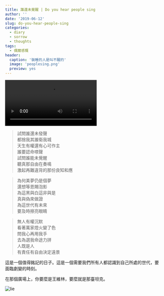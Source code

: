 ```yaml
---
title: 誰還未覺醒 | Do you hear people sing
author: ''
date: '2019-06-12'
slug: do-you-hear-people-sing
categories:
  - diary
  - sorrow
  - thoughts
tags:
  - 偶爾感慨
header:
  caption: '裝睡的人是叫不醒的'
  image: 'peoplesing.png'
  preview: yes
---
```


<video width=auto height=auto controls allowfullscreen>
  <source src="/post/2019-06-12-do-you-hear-people-sing_files/peoplesing.mp4" type="video/mp4">
  <source src="movie.ogg" type="video/ogg">
  Your browser does not support the video tag.
</video>

> 試問誰還未發聲  
都捨我其誰衛我城  
天生有權還有心可作主  
誰要認命噤聲  
試問誰能未覺醒  
聽真那自由在奏鳴  
激起再難違背的那份良知和應

> 為何美夢仍是個夢  
還想等恩賜泡影  
為這黑與白這非與是  
真與偽來做證  
為這世代有未來  
要及時擦亮眼睛

> 無人有權沉默  
看著萬家燈火變了色  
問我心再用我手  
去為選我命途力拼  
人既是人  
有責任有自由決定遠景


這是一個值得銘記的日子。這是一個需要我們所有人都認識到自己所處的世代，要面臨劇變的時刻。

在那個廣場上，你要麼是王維林，要麼就是那臺坦克。


![lie](/post/2019-06-12-do-you-hear-people-sing_files/IMG_20190609_180641.jpg)
